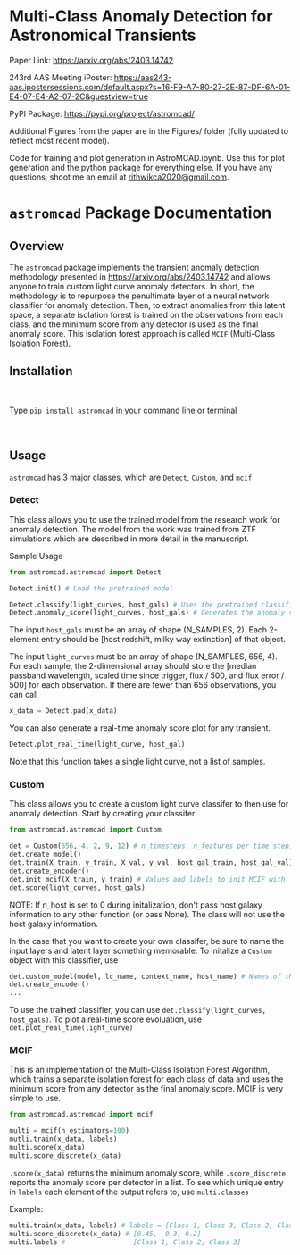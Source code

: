 # Multi-Class Anomaly Detection for Astronomical Transients

Paper Link: https://arxiv.org/abs/2403.14742

243rd AAS Meeting iPoster: https://aas243-aas.ipostersessions.com/default.aspx?s=16-F9-A7-80-27-2E-87-DF-6A-01-E4-07-E4-A2-07-2C&guestview=true

PyPI Package: https://pypi.org/project/astromcad/

Additional Figures from the paper are in the Figures/ folder (fully updated to reflect most recent model).

Code for training and plot generation in AstroMCAD.ipynb. Use this for plot generation and the python package for everything else.
If you have any questions, shoot me an email at rithwikca2020@gmail.com.

# `astromcad` Package Documentation

## Overview

The `astromcad` package implements the transient anomaly detection methodology presented in https://arxiv.org/abs/2403.14742 and allows anyone to train custom light curve anomaly detectors. In short, the methodology is to repurpose the penultimate layer of a neural network classifier for anomaly detection. Then, to extract anomalies from this latent space, a separate isolation forest is trained on the observations from each class, and the minimum score from any detector is used as the final anomaly score. This isolation forest approach is called `MCIF` (Multi-Class Isolation Forest).

## Installation

<br>

Type `pip install astromcad` in your command line or terminal

<br>

## Usage

`astromcad` has 3 major classes, which are `Detect`, `Custom`, and `mcif`

### Detect

This class allows you to use the trained model from the research work for anomaly detection. The model from the work was trained from ZTF simulations which are described in more detail in the manuscript. 

Sample Usage

```python
from astromcad.astromcad import Detect

Detect.init() # Load the pretrained model

Detect.classify(light_curves, host_gals) # Uses the pretrained classifier to get a classification output
Detect.anomaly_score(light_curves, host_gals) # Generates the anomaly score for the given simple
``` 

The input `host_gals` must be an array of shape (N_SAMPLES, 2). Each 2-element entry should be [host redshift, milky way extinction] of that object. 

The input `light_curves` must be an array of shape (N_SAMPLES, 656, 4). For each sample, the 2-dimensional array should store the [median passband wavelength, scaled time since trigger, flux / 500, and flux error / 500] for each observation. If there are fewer than 656 observations, you can call

```python
x_data = Detect.pad(x_data)
```

You can also generate a real-time anomaly score plot for any transient. 

```python
Detect.plot_real_time(light_curve, host_gal)
```

Note that this function takes a single light curve, not a list of samples.

### Custom

This class allows you to create a custom light curve classifer to then use for anomaly detection. Start by creating your classifer

```python
from astromcad.astromcad import Custom

det = Custom(656, 4, 2, 9, 12) # n_timesteps, n_features per time step, n_host, latent_size, n_classes
det.create_model()
det.train(X_train, y_train, X_val, y_val, host_gal_train, host_gal_val) # EarlyStopping is initalized in the class
det.create_encoder()
det.init_mcif(X_train, y_train) # Values and labels to init MCIF with
det.score(light_curves, host_gals)
```

NOTE: If n_host is set to 0 during initalization, don't pass host galaxy information to any other function (or pass None). The class will not use the host galaxy information.

In the case that you want to create your own classifer, be sure to name the input layers and latent layer something memorable. To initalize a `Custom` object with this classifier, use 

```python
det.custom_model(model, lc_name, context_name, host_name) # Names of the respective layers
det.create_encoder()
...
```

To use the trained classifier, you can use `det.classify(light_curves, host_gals)`. To plot a real-time score evoluation, use `det.plot_real_time(light_curve)`


### MCIF

This is an implementation of the Multi-Class Isolation Forest Algorithm, which trains a separate isolation forest for each class of data and uses the minimum score from any detector as the final anomaly score. MCIF is very simple to use.

```python
from astromcad.astromcad import mcif

multi = mcif(n_estimators=100)
mutli.train(x_data, labels)
multi.score(x_data)
multi.score_discrete(x_data)
```

`.score(x_data)` returns the minimum anomaly score, while `.score_discrete` reports the anomaly score per detector in a list. To see which unique entry in `labels` each element of the output refers to, use `multi.classes`

Example:

```python
multi.train(x_data, labels) # labels = [Class 1, Class 3, Class 2, Class 1, ...]
multi.score_discrete(x_data) # [0.45, -0.3, 0.2]
multi.labels # 				   [Class 1, Class 2, Class 3]
```


